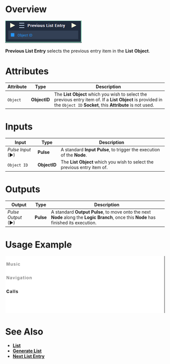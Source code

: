 # Overview

![The Previous List Entry Node.](../../../.gitbook/assets/toolbox/incari/list/previous-list-entry.PNG)

**Previous List Entry** selects the previous entry item in the **List** **Object**.

# Attributes

|Attribute|Type|Description|
|---|---|---|
|`Object`|**ObjectID**|The **List** **Object** which you wish to select the previous entry item of. If a **List** **Object** is provided in the `Object ID` **Socket**, this **Attribute** is not used.|

# Inputs

|Input|Type|Description|
|---|---|---|
|*Pulse Input* (►)|**Pulse**|A standard **Input Pulse**, to trigger the execution of the **Node**.|
|`Object ID`|**ObjectID**|The **List** **Object** which you wish to select the previous entry item of.|


# Outputs

|Output|Type|Description|
|---|---|---|
|*Pulse Output* (►)|**Pulse**|A standard **Output Pulse**, to move onto the next **Node** along the **Logic Branch**, once this **Node** has finished its execution.|

# Usage Example
![The Previous List Entry Usage.](../../../.gitbook/assets/toolbox/incari/list/previous-list-entry.gif)


# See Also
- [**List**](objects/scene-objects/list.md)
- [**Generate List**](generate-list.md)
- [**Next List Entry**](next-list-entry.md)
  
